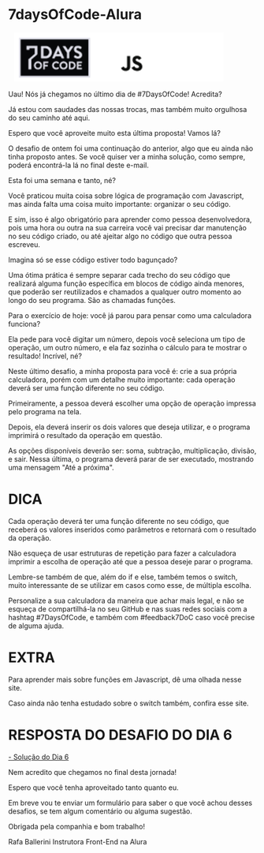 # 7daysOfCode-Alura

<p align="center">
  <img height="100" src="https://github.com/PedrohvFernandes/7daysofcode/blob/main/screenshot/Layout.png">
  &nbsp;&nbsp;&nbsp;&nbsp;&nbsp;&nbsp;&nbsp;&nbsp;&nbsp;&nbsp;&nbsp;&nbsp;&nbsp;
</p>

Uau! Nós já chegamos no último dia de #7DaysOfCode! Acredita?

Já estou com saudades das nossas trocas, mas também muito orgulhosa do seu caminho até aqui.

Espero que você aproveite muito esta última proposta! Vamos lá?

O desafio de ontem foi uma continuação do anterior, algo que eu ainda não tinha proposto antes. Se você quiser ver a minha solução, como sempre, poderá encontrá-la lá no final deste e-mail.

Esta foi uma semana e tanto, né?

Você praticou muita coisa sobre lógica de programação com Javascript, mas ainda falta uma coisa muito importante: organizar o seu código.

E sim, isso é algo obrigatório para aprender como pessoa desenvolvedora, pois uma hora ou outra na sua carreira você vai precisar dar manutenção no seu código criado, ou até ajeitar algo no código que outra pessoa escreveu.

Imagina só se esse código estiver todo bagunçado?

Uma ótima prática é sempre separar cada trecho do seu código que realizará alguma função específica em blocos de código ainda menores, que poderão ser reutilizados e chamados a qualquer outro momento ao longo do seu programa. São as chamadas funções.

Para o exercício de hoje: você já parou para pensar como uma calculadora funciona?

Ela pede para você digitar um número, depois você seleciona um tipo de operação, um outro número, e ela faz sozinha o cálculo para te mostrar o resultado! Incrível, né?

Neste último desafio, a minha proposta para você é: crie a sua própria calculadora, porém com um detalhe muito importante: cada operação deverá ser uma função diferente no seu código.

Primeiramente, a pessoa deverá escolher uma opção de operação impressa pelo programa na tela.

Depois, ela deverá inserir os dois valores que deseja utilizar, e o programa imprimirá o resultado da operação em questão.

As opções disponíveis deverão ser: soma, subtração, multiplicação, divisão, e sair. Nessa última, o programa deverá parar de ser executado, mostrando uma mensagem "Até a próxima".

# DICA

Cada operação deverá ter uma função diferente no seu código, que receberá os valores inseridos como parâmetros e retornará com o resultado da operação.

Não esqueça de usar estruturas de repetição para fazer a calculadora imprimir a escolha de operação até que a pessoa deseje parar o programa.

Lembre-se também de que, além do if e else, também temos o switch, muito interessante de se utilizar em casos como esse, de múltipla escolha.

Personalize a sua calculadora da maneira que achar mais legal, e não se esqueça de compartilhá-la no seu GitHub e nas suas redes sociais com a hashtag #7DaysOfCode, e também com #feedback7DoC caso você precise de alguma ajuda.

# EXTRA

Para aprender mais sobre funções em Javascript, dê uma olhada nesse site.

Caso ainda não tenha estudado sobre o switch também, confira esse site.

# RESPOSTA DO DESAFIO DO DIA 6

<a href='https://github.com/giancarlocorrea/7daysOfCode-Alura/blob/master/Day6/listaDeCompra.js'>
- Solução do Dia 6
</a>

Nem acredito que chegamos no final desta jornada!

Espero que você tenha aproveitado tanto quanto eu.

Em breve vou te enviar um formulário para saber o que você achou desses desafios, se tem algum comentário ou alguma sugestão.

Obrigada pela companhia e bom trabalho!

Rafa Ballerini
Instrutora Front-End na Alura
